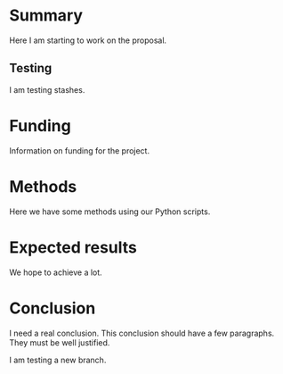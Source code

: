 # Summary

Here I am starting to work on the proposal.

## Testing

I am testing stashes.

# Funding

Information on funding for the project.

# Methods

Here we have some methods using our Python scripts.

# Expected results

We hope to achieve a lot.

# Conclusion

I need a real conclusion.
This conclusion should have a few paragraphs.
They must be well justified.

I am testing a new branch.
